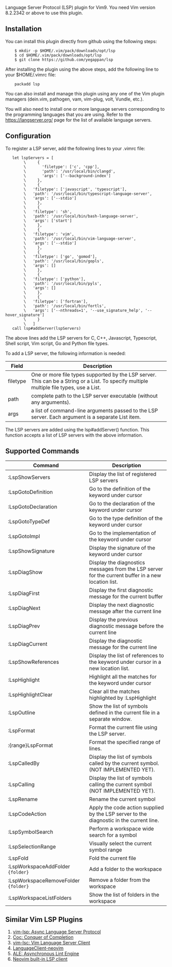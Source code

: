 
Language Server Protocol (LSP) plugin for Vim9. You need Vim version 8.2.2342 or above to use this plugin.

## Installation

You can install this plugin directly from github using the following steps:

```
    $ mkdir -p $HOME/.vim/pack/downloads/opt/lsp
    $ cd $HOME/.vim/pack/downloads/opt/lsp
    $ git clone https://github.com/yegappan/lsp
```

After installing the plugin using the above steps, add the following line to
your $HOME/.vimrc file:

```
    packadd lsp
```

You can also install and manage this plugin using any one of the Vim plugin managers (dein.vim, pathogen, vam, vim-plug, volt, Vundle, etc.).

You will also need to install one or more language servers corresponding to the programming languages that you are using. Refer to the https://langserver.org/ page for the list of available language servers.

## Configuration

To register a LSP server, add the following lines to your .vimrc file:
```
   let lspServers = [
		\     {
		\       'filetype': ['c', 'cpp'],
		\       'path': '/usr/local/bin/clangd',
		\       'args': ['--background-index']
		\     },
		\     {
		\	'filetype': ['javascript', 'typescript'],
		\	'path': '/usr/local/bin/typescript-language-server',
		\	'args': ['--stdio']
		\     },
		\     {
		\	'filetype': 'sh',
		\	'path': '/usr/local/bin/bash-language-server',
		\	'args': ['start']
		\     },
		\     {
		\	'filetype': 'vim',
		\	'path': '/usr/local/bin/vim-language-server',
		\	'args': ['--stdio']
		\     },
		\     {
		\	'filetype': ['go', 'gomod'],
		\	'path': '/usr/local/bin/gopls',
		\	'args': []
		\     },
		\     {
		\	'filetype': ['python'],
		\	'path': '/usr/local/bin/pyls',
		\	'args': []
		\     },
		\     {
		\	'filetype': ['fortran'],
		\	'path': '/usr/local/bin/fortls',
		\	'args': ['--nthreads=1', '--use_signature_help', '--hover_signature']
		\     }
		\   ]
   call lsp#addServer(lspServers)
```

The above lines add the LSP servers for C, C++, Javascript, Typescript, Shell script, Vim script, Go and Python file types.

To add a LSP server, the following information is needed:

Field|Description
-----|-----------
filetype|One or more file types supported by the LSP server.  This can be a String or a List. To specify multiple multiple file types, use a List.
path|complete path to the LSP server executable (without any arguments).
args|a list of command-line arguments passed to the LSP server. Each argument is a separate List item.

The LSP servers are added using the lsp#addServer() function. This function accepts a list of LSP servers with the above information.

## Supported Commands
Command|Description
-------|-----------
:LspShowServers|Display the list of registered LSP servers
:LspGotoDefinition|Go to the definition of the keyword under cursor
:LspGotoDeclaration|Go to the declaration of the keyword under cursor
:LspGotoTypeDef|Go to the type definition of the keyword under cursor
:LspGotoImpl|Go to the implementation of the keyword under cursor
:LspShowSignature|Display the signature of the keyword under cursor
:LspDiagShow|Display the diagnostics messages from the LSP server for the current buffer in a new location list.
:LspDiagFirst|Display the first diagnostic message for the current buffer
:LspDiagNext|Display the next diagnostic message after the current line
:LspDiagPrev|Display the previous diagnostic message before the current line
:LspDiagCurrent|Display the diagnostic message for the current line
:LspShowReferences|Display the list of references to the keyword under cursor in a new location list.
:LspHighlight|Highlight all the matches for the keyword under cursor
:LspHighlightClear|Clear all the matches highlighted by :LspHighlight
:LspOutline|Show the list of symbols defined in the current file in a separate window.
:LspFormat|Format the current file using the LSP server.
:{range}LspFormat|Format the specified range of lines.
:LspCalledBy|Display the list of symbols called by the current symbol. (NOT IMPLEMENTED YET).
:LspCalling|Display the list of symbols calling the current symbol (NOT IMPLEMENTED YET).
:LspRename|Rename the current symbol
:LspCodeAction|Apply the code action supplied by the LSP server to the diagnostic in the current line.
:LspSymbolSearch|Perform a workspace wide search for a symbol
:LspSelectionRange|Visually select the current symbol range
:LspFold|Fold the current file
:LspWorkspaceAddFolder `{folder}`| Add a folder to the workspace
:LspWorkspaceRemoveFolder `{folder}`|Remove a folder from the workspace
:LspWorkspaceListFolders|Show the list of folders in the workspace

## Similar Vim LSP Plugins

1. [vim-lsp: Async Language Server Protocol](https://github.com/prabirshrestha/vim-lsp)
1. [Coc: Conquer of Completion](https://github.com/neoclide/coc.nvim)
1. [vim-lsc: Vim Language Server Client](https://github.com/natebosch/vim-lsc)
1. [LanguageClient-neovim](https://github.com/autozimu/LanguageClient-neovim)
1. [ALE: Asynchronous Lint Engine](https://github.com/dense-analysis/ale)
1. [Neovim built-in LSP client](https://neovim.io/doc/user/lsp.html)
